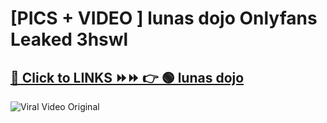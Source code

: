 
 # [PICS + VIDEO ] lunas dojo Onlyfans Leaked 3hswl

## <h2><a href="https://clipsfans.com/lunas_dojo&ref=git">🔗 Click to LINKS ⏩⏩ 👉 🟢 lunas dojo </a></h2>

<a href="https://clipsfans.com/lunas_dojo&ref=git" rel="nofollow" data-target="animated-image.originalLink"><img src="https://i.ibb.co.com/xMMVF88/686577567.gif" alt="Viral Video Original" style="max-width: 100%; display: inline-block;" data-target="animated-image.originalImage"></a>

